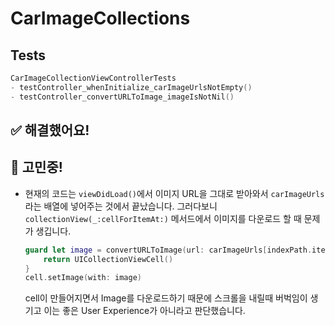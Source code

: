 # CarImageCollections





## Tests

```swift
CarImageCollectionViewControllerTests
- testController_whenInitialize_carImageUrlsNotEmpty()
- testController_convertURLToImage_imageIsNotNil()
```



## ✅ 해결했어요!



## 🧐 고민중!

- 현재의 코드는 `viewDidLoad()`에서 이미지 URL을 그대로 받아와서 `carImageUrls`라는 배열에 넣어주는 것에서 끝났습니다. 그러다보니 `collectionView(_:cellForItemAt:)` 메서드에서 이미지를 다운로드 할 때 문제가 생깁니다.

  ```swift
  guard let image = convertURLToImage(url: carImageUrls[indexPath.item]) else {
      return UICollectionViewCell()
  }
  cell.setImage(with: image)
  ```

  cell이 만들어지면서 Image를 다운로드하기 때문에 스크롤을 내릴때 버벅임이 생기고 이는 좋은 User Experience가 아니라고 판단했습니다.  

